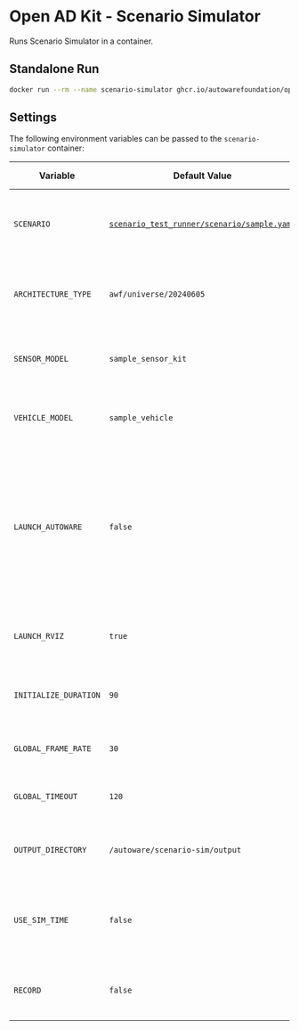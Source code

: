 # Open AD Kit - Scenario Simulator

Runs Scenario Simulator in a container.

## Standalone Run

```bash
docker run --rm --name scenario-simulator ghcr.io/autowarefoundation/openadkit:scenario-simulator
```

## Settings

The following environment variables can be passed to the `scenario-simulator` container:

| Variable              | Default Value                                                                                                                                                   | Possible Values             | Description                                                                                                                          |
| --------------------- | --------------------------------------------------------------------------------------------------------------------------------------------------------------- | --------------------------- | ------------------------------------------------------------------------------------------------------------------------------------ |
| `SCENARIO`            | [`scenario_test_runner/scenario/sample.yaml`](https://github.com/tier4/scenario_simulator_v2/blob/master/test_runner/scenario_test_runner/scenario/sample.yaml) | Any valid path              | The full path to the scenario file inside the container                                                                              |
| `ARCHITECTURE_TYPE`   | `awf/universe/20240605`                                                                                                                                         | Any valid architecture type | The architecture type to use for the scenario simulation                                                                             |
| `SENSOR_MODEL`        | `sample_sensor_kit`                                                                                                                                             | Any valid sensor model      | The sensor model to use for the scenario simulation                                                                                  |
| `VEHICLE_MODEL`       | `sample_vehicle`                                                                                                                                                | Any valid vehicle model     | The vehicle model to use for the scenario simulation                                                                                 |
| `LAUNCH_AUTOWARE`     | `false`                                                                                                                                                         | `true`, `false`             | Set to `true` to launch Autoware for standalone scenario simulation. By default, the scenario simulator expects an Autoware running. |
| `LAUNCH_RVIZ`         | `true`                                                                                                                                                          | `true`, `false`             | Set to `true` to launch RViz for the scenario simulation                                                                             |
| `INITIALIZE_DURATION` | `90`                                                                                                                                                            | Any positive integer        | The duration to initialize the scenario simulation                                                                                   |
| `GLOBAL_FRAME_RATE`   | `30`                                                                                                                                                            | Any positive integer        | The frame rate of the scenario simulation                                                                                            |
| `GLOBAL_TIMEOUT`      | `120`                                                                                                                                                           | Any positive integer        | The timeout of the scenario simulation                                                                                               |
| `OUTPUT_DIRECTORY`    | `/autoware/scenario-sim/output`                                                                                                                                 | Any valid path              | The directory to save the simulation results                                                                                         |
| `USE_SIM_TIME`        | `false`                                                                                                                                                         | `true`, `false`             | Whether to use simulation time instead of system time                                                                                |
| `RECORD`              | `false`                                                                                                                                                         | `true`, `false`             | Whether to record the scenario simulation rosbag                                                                                     |
